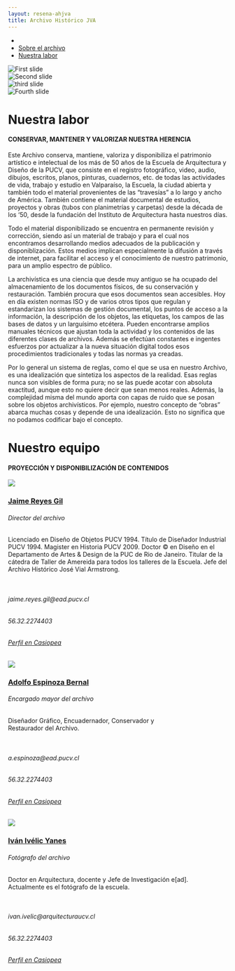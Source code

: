 ```yaml
---
layout: resena-ahjva
title: Archivo Histórico JVA
---
```

<div class='contenedor-sin-relleno'>
    <div class='fila'>
        <div class='col-lg-12 oculto-xs'>
            <ul id='breadcrumb'>
              <li><a href='pags/home'><i class="icn icn-hogar-lig icn-md"></i></a></li>
              <li><a href='pags/sobre_el_archivo'> Sobre el archivo</a></li>
              <li><a href='pags/nuestra_labor'> Nuestra labor</a></li>
            </ul>
        </div>
    </div>
</div>
<div class='fondo-blanco'>
    <div class='col-lg-12 col-md-12 col-sm-12 col-xs-12'>
        <div class='fila'>
            <div class='fondo-blanco'>
                <div class='wrap'>
                    <div data-ride="carousel" class="carousel slide" id="carousel-example-generic">
                        <div class="carousel-inner">
                            <div class="item active">
                                <div class='noticia grande'>
                                    <div class='noticia-imagen'>
                                        <img class='marco-imagen carousel-historia' alt="First slide" title="nuestra labor" src='{{ site.baseurl }}/img/img-archivo/TOR cor 75 - Cortejo- 50.jpg'>
                                    </div>
                                </div>
                            </div>  <!-- fin de item -->
                            <div class="item">
                                <div class='noticia grande'>
                                    <div class='noticia-imagen'>
                                        <img class='marco-imagen carousel-historia' alt="Second slide" title="nuestra labor" src='{{ site.baseurl }}/img/img-archivo/pizarron20-documentos.jpg'>
                                    </div>
                                </div>
                            </div>  <!-- fin de item -->
                            <div class="item">
                                <div class='noticia grande'>
                                    <div class='noticia-imagen'>
                                        <img class='marco-imagen carousel-historia' alt="third slide" title="nuestra labor" src='{{ site.baseurl }}/img/img-archivo/foto-labor2.jpg'>
                                    </div>
                                </div>
                            </div>  <!-- fin de item -->
                            <div class="item">
                                <div class='noticia grande'>
                                    <div class='noticia-imagen'>
                                      <img class='marco-imagen carousel-historia' alt="Fourth slide" title="nuestra labor" src='{{ site.baseurl }}/img/img-archivo/horcones-carousel.jpg'>
                                    </div>
                                </div>
                            </div>  <!-- fin de item -->
                        </div>
                        <a data-slide="prev" href="#carousel-example-generic" class="left carousel-control"><i class="icn icn-nav-izq"></i></a>
                        <a data-slide="next" href="#carousel-example-generic" class="right carousel-control"><i class="icn icn-nav-der"></i></a>
                    </div> <!-- fin de carousel -->
                </div>
            </div>
        </div>
        <div class='fila'>
            <div class='fondo-blanco'>
                <div class='wrap'>
                    <div class='historia'>
                          <h1 class='rojo-claro'>Nuestra labor</h1>
                          <h4 class='subtitulo'>CONSERVAR, MANTENER Y VALORIZAR NUESTRA HERENCIA</h4>
                          <div class='bloque'>
                            <article class="h-entry especifico">
                                <div class="e-content p-summary p-name">
                                    <div class='bloque'>
                                        <p>Este Archivo conserva, mantiene, valoriza y disponibiliza el patrimonio artístico e intelectual de los más de 50 años de la Escuela de Arquitectura y Diseño de la PUCV, que consiste en el registro fotográfico, video, audio, dibujos, escritos, planos, pinturas, cuadernos, etc. de todas las actividades de vida, trabajo y estudio en Valparaíso, la Escuela, la ciudad abierta y también todo el material provenientes de las “travesías” a lo largo y ancho de América. También contiene el material documental de estudios, proyectos y obras (tubos con planimetrías y carpetas) desde la década de los ‘50, desde la fundación del Instituto de Arquitectura hasta nuestros días.</p>
                                        <p>Todo el material disponibilizado se encuentra en permanente revisión y corrección, siendo así un material de trabajo y para el cual nos encontramos desarrollando medios adecuados de la publicación y disponiblización. Estos medios implican especialmente la difusión a través de internet, para facilitar el acceso y el conocimiento de nuestro patrimonio, para un amplio espectro de público.</p>
                                        <p>La archivística es una ciencia que desde muy antiguo se ha ocupado del almacenamiento de los documentos físicos, de su conservación y restauración. También procura que esos documentos sean accesibles. Hoy en día existen normas ISO y de varios otros tipos que regulan y estandarizan los sistemas de gestión documental, los puntos de acceso a la información, la descripción de los objetos, las etiquetas, los campos de las bases de datos y un larguísimo etcétera. Pueden encontrarse amplios manuales técnicos que ajustan toda la actividad y los contenidos de las diferentes clases de archivos. Además se efectúan constantes e ingentes esfuerzos por actualizar a la nueva situación digital todos esos procedimientos tradicionales y todas las normas ya creadas.</p>
                                        <p>Por lo general un sistema de reglas, como el que se usa en nuestro Archivo, es una idealización que sintetiza los aspectos de la realidad. Esas reglas nunca son visibles de forma pura; no se las puede acotar con absoluta exactitud, aunque esto no quiere decir que sean menos reales. Además, la complejidad misma del mundo aporta con capas de ruido que se posan sobre los objetos archivísticos. Por ejemplo, nuestro concepto de “obras” abarca muchas cosas y depende de una idealización. Esto no significa que no podamos codificar bajo el concepto.</p>
                                    </div>
                                </div>
                            </article> 
                        </div>
                    </div>
                </div>
            </div>
        </div>
        <div class='fila'>
            <div class='fondo-gris-claro'>
                <div class='wrap'>
                    <div class='historia'>
                        <h1 class='rojo-claro'>Nuestro equipo</h1>
                        <h4 class='subtitulo pizarra'>PROYECCIÓN Y DISPONIBILIZACIÓN DE CONTENIDOS</h4>
                        <div class='bloque'>
                                <article class="h-entry especifico">
                                    <div class="e-content p-summary p-name">
                                        <div class='pagina docente historia'>
                                            <div class='imagen-docente'>
                                              <img class='ancho-maximo' src='{{ site.baseurl }}/img/img-archivo/jrg.jpg'>
                                            </div>
                                            <div class='datos-docente historia'>
                                              <h3><a href='#'>Jaime Reyes Gil</a></h3>
                                              <h6>Director del archivo</h6>
                                            </div>
                                            <div class='resena-docente historia'>
                                              <p class='pizarra'> Licenciado en Diseño de Objetos PUCV 1994. Título de Diseñador Industrial PUCV 1994. Magister en Historia PUCV 2009. Doctor © en Diseño en el Departamento de Artes & Design de la PUC de Rio de Janeiro. Titular de la cátedra de Taller de Amereida para todos los talleres de la Escuela. Jefe del Archivo Histórico José Vial Armstrong.</p>
                                              </br>
                                              <h6 class="datos-contacto pizarra"> <i class='icn icn-email-lig icn-md gris-oscuro texto-cuadro-des'></i> jaime.reyes.gil@ead.pucv.cl</h6>
                                              <h6 class="datos-contacto pizarra"> <i class='icn icn-movil-lig icn-md gris-oscuro texto-cuadro-des'></i>56.32.2274403</h6>
                                              <h6 class="datos-contacto pizarra"> <i class='icn icn-usuario-lig icn-md gris-oscuro texto-cuadro-des'></i> <a href='http://wiki.ead.pucv.cl/index.php/Jaime_Reyes'>Perfil en Casiopea</a></h6>
                                            </div>
                                        </div>
                                        <div class='pagina docente historia'>
                                            <div class='imagen-docente'>
                                              <img class='ancho-maximo' src='{{ site.baseurl }}/img/img-archivo/espinoza-adolfo-01.png'>
                                            </div>
                                            <div class='datos-docente historia'>
                                              <h3><a href='#'>Adolfo Espinoza Bernal</a></h3>
                                              <h6>Encargado mayor del archivo</h6>
                                            </div>
                                            <div class='resena-docente historia'>
                                              <p class='pizarra'> Diseñador Gráfico, Encuadernador, Conservador  y </br>Restaurador del Archivo.</p>
                                              </br>
                                              <h6 class="datos-contacto pizarra"> <i class='icn icn-email-lig icn-md gris-oscuro texto-cuadro-des'></i> a.espinoza@ead.pucv.cl</h6>
                                              <h6 class="datos-contacto pizarra"> <i class='icn icn-movil-lig icn-md gris-oscuro texto-cuadro-des'></i>56.32.2274403</h6>
                                              <h6 class="datos-contacto pizarra"> <i class='icn icn-usuario-lig icn-md gris-oscuro texto-cuadro-des'></i> <a href='http://wiki.ead.pucv.cl/index.php/Adolfo_Espinoza'>Perfil en Casiopea</a></h6>  
                                            </div>
                                        </div>
                                        <div class='pagina docente historia'>
                                            <div class='imagen-docente'>
                                              <img class='ancho-maximo' src='{{ site.baseurl }}/img/img-archivo/ivelic4-01.png'>
                                            </div>
                                            <div class='datos-docente historia'>
                                              <h3><a href='#'>Iván Ivélic Yanes</a></h3>
                                              <h6>Fotógrafo del archivo</h6>
                                            </div>
                                            <div class='resena-docente historia'>
                                              <p class='pizarra'> Doctor en Arquitectura, docente y Jefe de Investigación e[ad].</br>Actualmente es el fotógrafo de la escuela.</p>
                                              </br>
                                              <h6 class="datos-contacto pizarra"> <i class='icn icn-email-lig icn-md gris-oscuro texto-cuadro-des'></i> ivan.ivelic@arquitecturaucv.cl</h6>
                                              <h6 class="datos-contacto pizarra"> <i class='icn icn-movil-lig icn-md gris-oscuro texto-cuadro-des'></i>56.32.2274403</h6>
                                              <h6 class="datos-contacto pizarra"> <i class='icn icn-usuario-lig icn-md gris-oscuro texto-cuadro-des'></i> <a href='http://wiki.ead.pucv.cl/index.php/Iv%C3%A1n_Ivelic'>Perfil en Casiopea </a></h6>
                                            </div>
                                        </div>
                                    </div>
                                </article> 
                            </div>
                        </div>
                    </div>
                </div>
            </div>
        </div>
    </div>
</div>